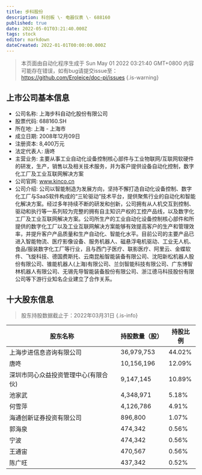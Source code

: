 ```yaml
---
title: 步科股份
description: 科创板 \- 电器仪表 \- 688160
published: true
date: 2022-05-01T03:21:40.000Z
tags: stock
editor: markdown
dateCreated: 2022-01-01T00:00:00.000Z
---
```


> 本页面由自动化程序生成于 Sun May 01 2022 03:21:40 GMT+0800
> 内容可能存在错误，如有bug请提交issue至：https://github.com/Eroleice/doc-pi/issues
{.is-warning}

## 上市公司基本信息
- 公司名称: 上海步科自动化股份有限公司
- 股票代码: 688160.SH
- 所在地: 上海 - 上海市
- 成立日期: 2008年12月09日
- 注册资本: 8,400万元
- 法定代表人: 唐咚
- 主营业务: 主要从事工业自动化设备控制核心部件与工业物联网/互联网软硬件的研发，生产，销售以及相关技术服务，并为客户提供设备自动化控制，数字化工厂及工业互联网解决方案
- 公司官网: www.kinco.cn
- 公司介绍: 公司以智能制造为发展方向，坚持不懈打造自动化设备控制、数字化工厂与SaaS软件构成的“三轮驱动”技术平台，提供聚焦行业的自动化和智能化解决方案。经过多年持续不断的研发和创新，公司拥有从人机交互到控制、驱动和执行等一系列较为完整的拥有自主知识产权的工控产品线，以及数字化工厂及工业互联网解决方案。公司所生产的工业自动化设备控制核心部件和所提供的数字化工厂以及工业互联网解决方案能够有效提高客户的生产和管理效率，并提升客户产品质量和生产自动化、智能化水平。目前公司的主要产品已进入智能物流、医疗影像设备、服务机器人、磁悬浮电机驱动、工业无人机、食品/服装数字化工厂等行业，且与西门子医疗、联影医疗、阿里云、金蝶软件、飞旋科技、德国费斯托、云南昆船智能装备有限公司、沈阳新松机器人股份有限公司、锥能机器人(上海)有限公司、兰剑智能科技有限公司、广东博智林机器人有限公司、无锡先导智能装备股份有限公司、浙江德马科技股份有限公司等下游行业知名企业建立了合作关系。


## 十大股东信息
> 股东持股数据截止于：2022年03月31日
{.is-info}

| 股东名称 | 持股数量（股） | 持股比例 |
| --- | --- | --- |
| 上海步进信息咨询有限公司 | 36,979,753 | 44.02% |
| 唐咚 | 10,156,196 | 12.09% |
| 深圳市同心众益投资管理中心(有限合伙) | 9,147,145 | 10.89% |
| 池家武 | 4,348,971 | 5.18% |
| 何雪萍 | 4,126,786 | 4.91% |
| 海通创新证券投资有限公司 | 896,800 | 1.07% |
| 郭海泉 | 474,342 | 0.56% |
| 宁波 | 474,342 | 0.56% |
| 王通宙 | 470,567 | 0.56% |
| 陈广旺 | 437,342 | 0.52% |




